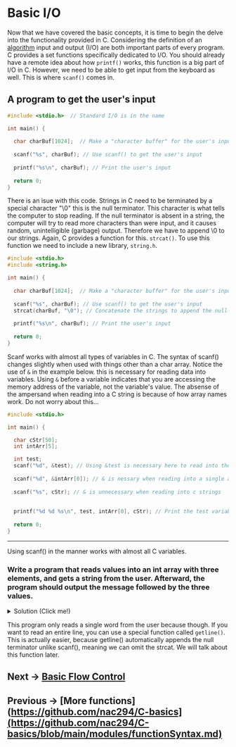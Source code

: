 # Basic I/O  

Now that we have covered the basic concepts, it is time to begin the delve into the functionality provided in C. Considering the definition of an [algorithm](https://www.cs.purdue.edu/homes/spa/courses/cs182/algorithms-rego.pdf)
input and output (I/O) are both important parts of every program. C provides a set functions specifically dedicated to I/O. You should already have a remote idea about how ```printf()``` works, this function is a big
part of I/O in C. However, we need to be able to get input from the keyboard as well. This is where ```scanf()``` comes in.  

## A program to get the user's input
```C
#include <stdio.h>  // Standard I/O is in the name

int main() {
  
  char charBuf[1024];  // Make a "character buffer" for the user's input
  
  scanf("%s", charBuf); // Use scanf() to get the user's input
  
  printf("%s\n", charBuf); // Print the user's input
  
  return 0;
}
```  

There is an isue with this code. Strings in C need to be terminated by a special character "\0" this is the null terminator. This character is what tells the computer to stop reading. If the null terminator
is absent in a string, the computer will try to read more characters than were input, and it causes random, unintelligible (garbage) output. Therefore we have to append \0 to our strings.
Again, C provides a function for this. ```strcat()```. To use this function we need to include a new library, ```string.h```.  

```C
#include <stdio.h>  
#include <string.h>

int main() {
  
  char charBuf[1024];  // Make a "character buffer" for the user's input
  
  scanf("%s", charBuf); // Use scanf() to get the user's input
  strcat(charBuf, "\0"); // Concatenate the strings to append the null terminator.
  
  printf("%s\n", charBuf); // Print the user's input
  
  return 0;
}
```  
Scanf works with almost all types of variables in C. The syntax of scanf() changes slightly when used with things other than a char array. Notice the use of ```&``` in the example below. this is necessary for reading data into variables. Using ```&``` before a variable indicates that you are accessing the memory address of the variable, not the variable's value. The absense of the ampersand when reading into a C string is because of how array names work. Do not worry about this...
```C
#include <stdio.h>

int main() {

  char cStr[50];
  int intArr[5];

  int test;
  scanf("%d", &test); // Using &test is necessary here to read into the single variable
 
  scanf("%d", &intArr[0]); // & is nessary when reading into a single array element
  
  scanf("%s", cStr); // & is unnecessary when reading into c strings
  
  
  printf("%d %d %s\n", test, intArr[0], cStr); // Print the test variable, the first element of the integer array, and the string
  
  return 0;
}
```
***
Using scanf() in the manner works with almost all C variables.
### Write a program that reads values into an int array with three elements, and gets a string from the user. Afterward, the program should output the message followed by the three values.  

<details>
<summary>Solution (Click me!)</summary>
  
```C 
#include <stdio.h>
#include <string.h>

int main() {

  int arr[3];
  char charBuf[512];
  
  scanf("%d %d %d", &arr[0], &arr[1], &arr[2]);
  scanf("%512s", charBuf); // The use of 512 before the s prevents reading too many characters from the keyboard
  
  strcat(charBuf, "\0");
  
  printf("%s\n", charBuf);
  printf("%d %d %d\n", arr[0], arr[1], arr[2]);
  
  return 0;
}
```
</details>  
  
This program only reads a single word from the user because though. If you want to read an entire line, you can use a special function called ```getline()```. This is actually easier, because getline() automatically appends the null terminator unlike scanf(), meaning we can omit the strcat. We will talk about this function later.  
  
## Next -> [Basic Flow Control](https://github.com/nac294/C-basics/blob/main/modules/basicFlowControl.md)
## Previous -> [More functions](https://github.com/nac294/C-basics](https://github.com/nac294/C-basics/blob/main/modules/functionSyntax.md)

  
  
  

